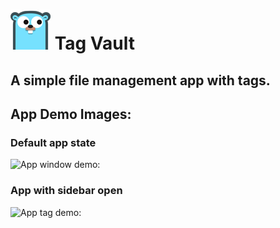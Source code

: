 # ![App icon: ](./icon.png) Tag Vault
## A simple file management app with tags.

## App Demo Images:
### Default app state
![App window demo: ](https://github.com/SilvisPilvis/rTagger/blob/main/demo.png?raw=true)
### App with sidebar open
![App tag demo: ](https://github.com/SilvisPilvis/rTagger/blob/main/demo-tags.png?raw=true)